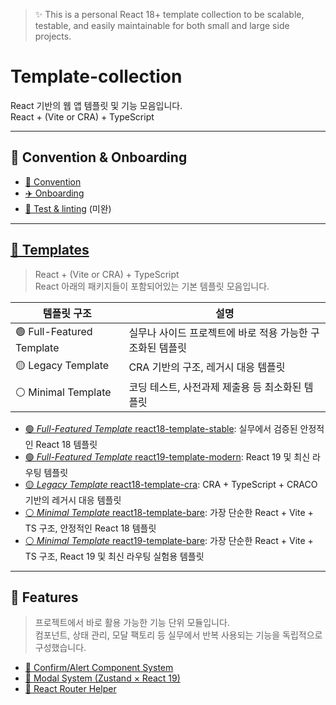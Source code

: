 > ✨ This is a personal React 18+ template collection to be scalable, testable, and easily maintainable for both small
> and large side projects.

# Template-collection

React 기반의 웹 앱 템플릿 및 기능 모음입니다. \
React + (Vite or CRA) + TypeScript

---

## 📑 Convention & Onboarding

- [🔖 Convention](/docs/convention.md)
- [✈️ Onboarding](/docs/onboarding.md)
- [🧪 Test & linting](/docs/testing.md) (미완)

---

## [🧱 Templates](/templates/README.md)

> React + (Vite or CRA) + TypeScript <br/>
> React 아래의 패키지들이 포함되어있는 기본 템플릿 모음입니다.

| 템플릿 구조                    | 설명                               |
|---------------------------|----------------------------------|
| 🟢 Full-Featured Template | 실무나 사이드 프로젝트에 바로 적용 가능한 구조화된 템플릿 |
| 🟡 Legacy Template        | CRA 기반의 구조, 레거시 대응 템플릿           | 
| ️⚪️ Minimal Template      | 코딩 테스트, 사전과제 제출용 등 최소화된 템플릿      |

- [🟢 _Full-Featured Template_ react18-template-stable](/templates/full-featured/react18-template-stable/README.md): 실무에서
  검증된 안정적인 React 18 템플릿
- [🟢 _Full-Featured Template_ react19-template-modern](/templates/full-featured/react19-template-modern/README.md):
  React 19 및 최신 라우팅 템플릿
- [🟡 _Legacy Template_ react18-template-cra](/templates/legacy/react18-template-cra/README.md): CRA + TypeScript + CRACO
  기반의 레거시 대응 템플릿
- [⚪️ _Minimal Template_ react18-template-bare](/templates/minimal/react18-template-bare/README.md): 가장 단순한 React +
  Vite + TS 구조, 안정적인 React 18 템플릿
- [⚪️ _Minimal Template_ react19-template-bare](/templates/minimal/react19-template-bare/README.md): 가장 단순한 React +
  Vite + TS 구조, React 19 및 최신 라우팅 실험용 템플릿

---

## 🧩 Features

> 프로젝트에서 바로 활용 가능한 기능 단위 모듈입니다.  
> 컴포넌트, 상태 관리, 모달 팩토리 등 실무에서 반복 사용되는 기능을 독립적으로 구성했습니다.

- [🧩 Confirm/Alert Component System](features/confirm-system/README.md)
- [🧩 Modal System (Zustand × React 19)](features/modal-system-zustand/README.md)
- [🏰 React Router Helper](/features/react-router-helpers/README.md)